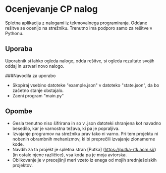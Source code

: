 # Ocenjevanje CP nalog

Spletna aplikacija z nalogami iz tekmovalnega programiranja. Oddane rešitve se ocenijo na strežniku. Trenutno ima podporo samo za rešitve v Pythonu.

## Uporaba

Uporabnik si lahko ogleda naloge, odda rešitve, si ogleda rezultate svojih oddaj in ustvari novo nalogo.

###Navodila za uporabo
* Skopiraj vsebino datoteke "example.json" v datoteko "state.json", da bo začetno stanje obstajalo.
* Zaeni program "main.py"

## Opombe

* Gesla trenutno niso šifrirana in so v .json datoteki shranjena kot navadno besedilo, kar je varnostna težava, ki pa je popraljiva.
* Izvajanje programov na strežniku prav tako ni varno. Pri tem projektu ni nobenih obrambnih mehanizmov, ki bi preprečili izvajanje zlonamerne kode.
* Navdih za ta projekt je spletna stran [Putka] (https://putka-rtk.acm.si/) (in ostale njene različice), vsa koda pa je moja avtorska.
* Oblikovanje je v precejšnji meri vzeto iz enega od mojih srednješolskih projektov.
